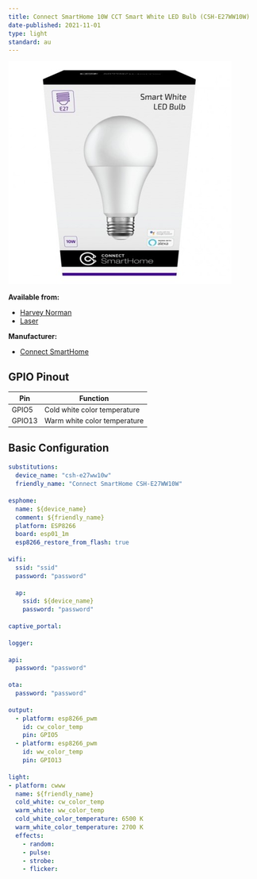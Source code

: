 ```yaml
---
title: Connect SmartHome 10W CCT Smart White LED Bulb (CSH-E27WW10W)
date-published: 2021-11-01
type: light
standard: au
---
```

![Connect SmartHome 10W CCT Smart White LED Bulb](connect_smarthome_CSH-E27WW10W.jpg "Connect SmartHome 10W CCT Smart White LED Bulb")

**Available from:**
- [Harvey Norman](https://www.harveynorman.com.au/)
- [Laser](https://www.laserco.com.au/)

**Manufacturer:**
- [Connect SmartHome](https://connectsmarthome.com.au/product/connect-10w-smart-white-bulb-e27/)

## GPIO Pinout

| Pin    | Function              |
| ------ | --------------------- |
| GPIO5 | Cold white color temperature |
| GPIO13 | Warm white color temperature |

## Basic Configuration

```yaml
substitutions:
  device_name: "csh-e27ww10w"
  friendly_name: "Connect SmartHome CSH-E27WW10W"

esphome:
  name: ${device_name}
  comment: ${friendly_name}
  platform: ESP8266
  board: esp01_1m
  esp8266_restore_from_flash: true

wifi:
  ssid: "ssid"
  password: "password"

  ap:
    ssid: ${device_name}
    password: "password"

captive_portal:

logger:

api:
  password: "password"

ota:
  password: "password"

output:
  - platform: esp8266_pwm
    id: cw_color_temp
    pin: GPIO5
  - platform: esp8266_pwm
    id: ww_color_temp
    pin: GPIO13

light:
- platform: cwww
  name: ${friendly_name}
  cold_white: cw_color_temp
  warm_white: ww_color_temp
  cold_white_color_temperature: 6500 K
  warm_white_color_temperature: 2700 K
  effects:
    - random:
    - pulse:
    - strobe:
    - flicker:
```
